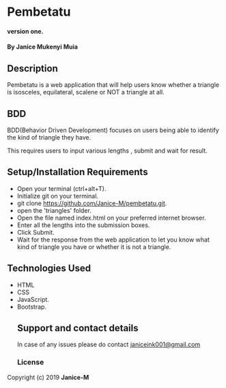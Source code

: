 # Pembetatu

#### version one.

#### By **Janice Mukenyi  Muia**

## Description

Pembetatu is a web application that will help users know whether a triangle is isosceles, equilateral, scalene or NOT a triangle at all.

## BDD

BDD(Behavior Driven Development) focuses on users being able to identify the kind of triangle they have.

This requires users to input various lengths , submit and wait for result.

## Setup/Installation Requirements

-   Open your terminal (ctrl+alt+T).
-   Initialize git on your terminal.
-   git clone <https://github.com/Janice-M/pembetatu.git>.
-   open the 'triangles' folder.
-   Open the file named index.html on your preferred internet browser.
-   Enter all the lengths into the submission boxes.
-   Click Submit.
-   Wait for the response from the web application to let you know what kind of triangle you have or whether it is not a triangle.

## Technologies Used

-   HTML
-   CSS
-   JavaScript.
-   Bootstrap.
    ## Support and contact details
    In case of any issues please do contact janiceink001@gmail.com
    ### License

Copyright (c) 2019 **Janice-M**
